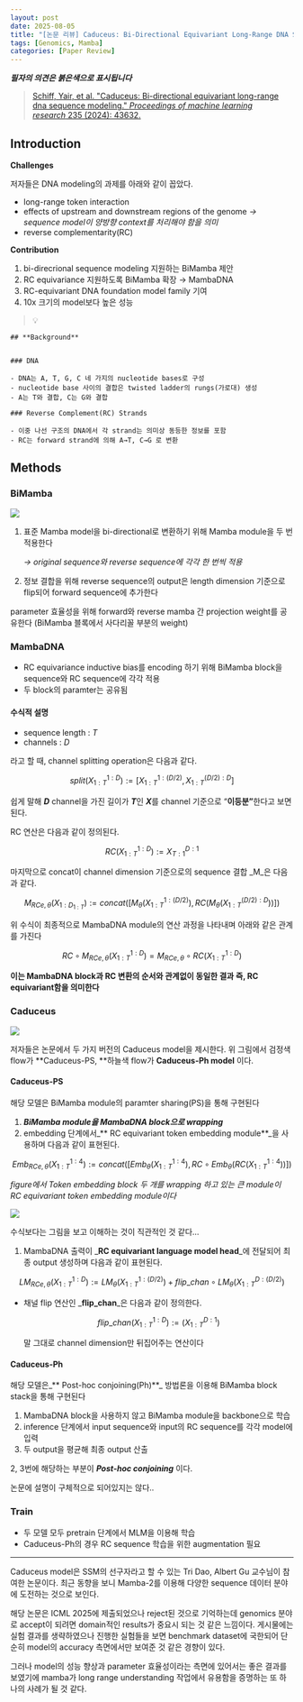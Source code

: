 ```yaml
---
layout: post
date: 2025-08-05
title: "[논문 리뷰] Caduceus: Bi-Directional Equivariant Long-Range DNA Sequence Modeling"
tags: [Genomics, Mamba]
categories: [Paper Review]
---
```


<span class="notion-red">_**필자의 의견은 붉은색으로 표시됩니다**_</span>


> [Schiff, Yair, et al. "Caduceus: Bi-directional equivariant long-range dna sequence modeling." ](https://pmc.ncbi.nlm.nih.gov/articles/PMC12189541/)[_Proceedings of machine learning research_](https://pmc.ncbi.nlm.nih.gov/articles/PMC12189541/)[ 235 (2024): 43632.](https://pmc.ncbi.nlm.nih.gov/articles/PMC12189541/)



## Introduction


**Challenges**


저자들은 DNA modeling의 과제를 아래와 같이 꼽았다.

- long-range token interaction
- effects of upstream and downstream regions of the genome 
_→ sequence model이 양방향 context를 처리해야 함을 의미_
- reverse complementarity(RC)

**Contribution**

1. bi-direcrional sequence modeling 지원하는 BiMamba 제안
1. RC equivariance 지원하도록 BiMamba 확장 → MambaDNA
1. RC-equivariant DNA foundation model family 기여
1. 10x 크기의 model보다 높은 성능

> 💡 


	## **Background**


	### DNA

	- DNA는 A, T, G, C 네 가지의 nucleotide bases로 구성
	- nucleotide base 사이의 결합은 twisted ladder의 rungs(가로대) 생성
	- A는 T와 결합, C는 G와 결합

	### Reverse Complement(RC) Strands

	- 이중 나선 구조의 DNA에서 각 strand는 의미상 동등한 정보를 포함
	- RC는 forward strand에 의해 A→T, C→G 로 변환


## Methods



### BiMamba


![](https://prod-files-secure.s3.us-west-2.amazonaws.com/542b861c-36a8-4051-84e5-8804b6728dba/2c247d59-7815-4980-99f0-8f0d21f445a7/image.png?X-Amz-Algorithm=AWS4-HMAC-SHA256&X-Amz-Content-Sha256=UNSIGNED-PAYLOAD&X-Amz-Credential=ASIAZI2LB466VHRYA7BM%2F20250907%2Fus-west-2%2Fs3%2Faws4_request&X-Amz-Date=20250907T090122Z&X-Amz-Expires=3600&X-Amz-Security-Token=IQoJb3JpZ2luX2VjEDQaCXVzLXdlc3QtMiJHMEUCIQD8ZpViC%2FJ%2BOz0%2FfsqAAp3TRSoxYXFTAw0Hi3c80kxVLAIgav4nOrifgsgiaYPX4vhNRf%2F4VJbpOaACztPVjPdnHegqiAQInf%2F%2F%2F%2F%2F%2F%2F%2F%2F%2FARAAGgw2Mzc0MjMxODM4MDUiDCcth0P1uY49OsouRCrcA7RbXVBbk9IIrhMc8UtqKA9t09ylN3js7BQfuELPr5Fr06%2FChmOdxePTej34wZjvoNXPNYdWD5A%2BBpYShqcLWZPRs4eQptOhWfJGgR9Ubsb24Up%2BpU8DZkKRn3R3RewoULyPdsnrGEzB2NOp40%2Fw%2F%2F18kXzKhbf0yxOMS3OlLkMmJgV1vxz%2Bhus24QypTg3w170hUuhDKj3tc%2BgPObDk1w9S0d6sgkl7gmsTFFEV0JgI%2FqsV5ApYoeXqI24yMjqFhADscfVilEQDqL8BIGKogyoZx3w5SJS6y%2BHIImHzkKCjScg4oVBW%2BRnMzKMUUFwpWhPX4WmlhQlznC5yPkx2U159nUcIgFdSE2kSrfxSUYKpA4Et7nJ5VgBAscHvVATRmer3f1zzvf7F94qFFOfZN7znmuvxe8O8FkTFuw6K%2Bb1qaZSbU0SOa7mLuAfCFLNOTmjoVxuHkHc8Pog%2F8ACZMpL2dKqI%2FGnebpWHnVl%2FERjJCZLN3LdDuQpKdZcJT7EJfWlU%2FT4lq9RbOYFyb355tNgczvnxDITvSANUPYEaLf4rMAvzkZz%2BQ44uU4INLI6uXLTaPDPt2AEp83VLEK21pNvaU90AAMMaxGXKnQCae0m4kn43fB9%2FfBtdcWAyMOiI9MUGOqUBk1SaTCmOcldukgCTSFI%2BjooeywJFEJQRQ%2FsRFBO%2BfX3yiBL8o%2F10aY07Ri2v0nJaQN9WFK0M0W1Rv7lkOyesDo4KY%2FgYXXCV%2B3k%2FpIEuCDhXnKrHZ6o7YW6U6KbdL5v0VhY60oUxgyx7spzlJ8PMPLUuN3pv2%2B%2BhV0IgZocUVvszye2e9V7hqmwSmexiIrt1u8pg%2FZGuYSy5LgPpja5rbQYWdqJk&X-Amz-Signature=43b0e4816ce7b7690c6b2ec4a15f4a8f54b307dd48b7d7c7917189ed4f01b259&X-Amz-SignedHeaders=host&x-amz-checksum-mode=ENABLED&x-id=GetObject)

1. 표준 Mamba model을 bi-directional로 변환하기 위해 Mamba module을 두 번 적용한다

	_→ original sequence와 reverse sequence에 각각 한 번씩 적용_

1. 정보 결합을 위해 reverse sequence의 output은 length dimension 기준으로 flip되어 forward sequence에 추가한다

parameter 효율성을 위해 forward와 reverse mamba 간 projection weight를 공유한다 (BiMamba 블록에서 사다리꼴 부분의 weight)



### MambaDNA

- RC equivariance inductive bias를 encoding 하기 위해 BiMamba block을 sequence와 RC sequence에 각각 적용
- 두 block의 paramter는 공유됨


#### 수식적 설명

- sequence length : _T_
- channels : _D_

라고 할 때,  channel splitting operation은 다음과 같다.


$$
split(X^{1:D}_{1:T}):=[X^{1:(D/2)}_{1:T},X^{(D/2):D}_{1:T}]
$$


<span class="notion-red">쉽게 말해 </span><span class="notion-red">_**D**_</span><span class="notion-red"> channel을 가진 길이가 </span><span class="notion-red">_**T**_</span><span class="notion-red">인 </span><span class="notion-red">_**X**_</span><span class="notion-red">를 channel 기준으로 “</span><span class="notion-red">**이등분”**</span><span class="notion-red">한다고 보면 된다.</span>


RC 연산은 다음과 같이 정의된다.


$$
RC(X^{1:D}_{1:T}):=X^{D:1}_{T:1}
$$


마지막으로 concat이 channel dimension 기준으로의 sequence 결합 _M_은 다음과 같다.


$$
M_{RCe,\theta}(X_{1:D_{1:T}}):=concat([M_{\theta}(X^{1:(D/2)}_{1:T}),RC(M_{\theta}(X^{(D/2):D}_{1:T}))])
$$


위 수식이 최종적으로 MambaDNA module의 연산 과정을 나타내며 아래와 같은 관계를 가진다


$$
RC\circ M_{RCe,\theta}(X^{1:D}_{1:T}) = M_{RCe,\theta} \circ RC(X^{1:D}_{1:T})
$$


**이는 MambaDNA block과 RC 변환의 순서와 관계없이 동일한 결과 즉, RC equivariant함을 의미한다**



### Caduceus


![](https://prod-files-secure.s3.us-west-2.amazonaws.com/542b861c-36a8-4051-84e5-8804b6728dba/f94a60d7-8145-473b-aef9-7c68d3ec604a/image.png?X-Amz-Algorithm=AWS4-HMAC-SHA256&X-Amz-Content-Sha256=UNSIGNED-PAYLOAD&X-Amz-Credential=ASIAZI2LB466VHRYA7BM%2F20250907%2Fus-west-2%2Fs3%2Faws4_request&X-Amz-Date=20250907T090122Z&X-Amz-Expires=3600&X-Amz-Security-Token=IQoJb3JpZ2luX2VjEDQaCXVzLXdlc3QtMiJHMEUCIQD8ZpViC%2FJ%2BOz0%2FfsqAAp3TRSoxYXFTAw0Hi3c80kxVLAIgav4nOrifgsgiaYPX4vhNRf%2F4VJbpOaACztPVjPdnHegqiAQInf%2F%2F%2F%2F%2F%2F%2F%2F%2F%2FARAAGgw2Mzc0MjMxODM4MDUiDCcth0P1uY49OsouRCrcA7RbXVBbk9IIrhMc8UtqKA9t09ylN3js7BQfuELPr5Fr06%2FChmOdxePTej34wZjvoNXPNYdWD5A%2BBpYShqcLWZPRs4eQptOhWfJGgR9Ubsb24Up%2BpU8DZkKRn3R3RewoULyPdsnrGEzB2NOp40%2Fw%2F%2F18kXzKhbf0yxOMS3OlLkMmJgV1vxz%2Bhus24QypTg3w170hUuhDKj3tc%2BgPObDk1w9S0d6sgkl7gmsTFFEV0JgI%2FqsV5ApYoeXqI24yMjqFhADscfVilEQDqL8BIGKogyoZx3w5SJS6y%2BHIImHzkKCjScg4oVBW%2BRnMzKMUUFwpWhPX4WmlhQlznC5yPkx2U159nUcIgFdSE2kSrfxSUYKpA4Et7nJ5VgBAscHvVATRmer3f1zzvf7F94qFFOfZN7znmuvxe8O8FkTFuw6K%2Bb1qaZSbU0SOa7mLuAfCFLNOTmjoVxuHkHc8Pog%2F8ACZMpL2dKqI%2FGnebpWHnVl%2FERjJCZLN3LdDuQpKdZcJT7EJfWlU%2FT4lq9RbOYFyb355tNgczvnxDITvSANUPYEaLf4rMAvzkZz%2BQ44uU4INLI6uXLTaPDPt2AEp83VLEK21pNvaU90AAMMaxGXKnQCae0m4kn43fB9%2FfBtdcWAyMOiI9MUGOqUBk1SaTCmOcldukgCTSFI%2BjooeywJFEJQRQ%2FsRFBO%2BfX3yiBL8o%2F10aY07Ri2v0nJaQN9WFK0M0W1Rv7lkOyesDo4KY%2FgYXXCV%2B3k%2FpIEuCDhXnKrHZ6o7YW6U6KbdL5v0VhY60oUxgyx7spzlJ8PMPLUuN3pv2%2B%2BhV0IgZocUVvszye2e9V7hqmwSmexiIrt1u8pg%2FZGuYSy5LgPpja5rbQYWdqJk&X-Amz-Signature=fd723da4f64a51895ae49cedcdf05cb859a05665ec34988dec285ec5c32c1b85&X-Amz-SignedHeaders=host&x-amz-checksum-mode=ENABLED&x-id=GetObject)


저자들은 논문에서 두 가지 버전의 Caduceus model을 제시한다. 위 그림에서 검정색 flow가 **Caduceus-PS, **하늘색 flow가 **Caduceus-Ph model** 이다.



#### Caduceus-PS


해당 모델은 BiMamba module의 paramter sharing(PS)을 통해 구현된다

1. _**BiMamba module을 MambaDNA block으로 wrapping**_
1. embedding 단계에서_** RC equivariant token embedding module**_을 사용하며 다음과 같이 표현된다.

$$
Emb_{RCe,\theta}(X^{1:4}_{1:T}):=concat([Emb_{\theta}(X^{1:4}_{1:T}),RC \circ Emb_{\theta}(RC(X^{1:4}_{1:T}))])
$$


_figure에서 Token embedding block 두 개를 wrapping 하고 있는 큰 module이 RC equivariant token embedding module이다_


![](https://prod-files-secure.s3.us-west-2.amazonaws.com/542b861c-36a8-4051-84e5-8804b6728dba/b175e4da-71eb-4e91-8c23-a06dabe673c9/image.png?X-Amz-Algorithm=AWS4-HMAC-SHA256&X-Amz-Content-Sha256=UNSIGNED-PAYLOAD&X-Amz-Credential=ASIAZI2LB466VHRYA7BM%2F20250907%2Fus-west-2%2Fs3%2Faws4_request&X-Amz-Date=20250907T090122Z&X-Amz-Expires=3600&X-Amz-Security-Token=IQoJb3JpZ2luX2VjEDQaCXVzLXdlc3QtMiJHMEUCIQD8ZpViC%2FJ%2BOz0%2FfsqAAp3TRSoxYXFTAw0Hi3c80kxVLAIgav4nOrifgsgiaYPX4vhNRf%2F4VJbpOaACztPVjPdnHegqiAQInf%2F%2F%2F%2F%2F%2F%2F%2F%2F%2FARAAGgw2Mzc0MjMxODM4MDUiDCcth0P1uY49OsouRCrcA7RbXVBbk9IIrhMc8UtqKA9t09ylN3js7BQfuELPr5Fr06%2FChmOdxePTej34wZjvoNXPNYdWD5A%2BBpYShqcLWZPRs4eQptOhWfJGgR9Ubsb24Up%2BpU8DZkKRn3R3RewoULyPdsnrGEzB2NOp40%2Fw%2F%2F18kXzKhbf0yxOMS3OlLkMmJgV1vxz%2Bhus24QypTg3w170hUuhDKj3tc%2BgPObDk1w9S0d6sgkl7gmsTFFEV0JgI%2FqsV5ApYoeXqI24yMjqFhADscfVilEQDqL8BIGKogyoZx3w5SJS6y%2BHIImHzkKCjScg4oVBW%2BRnMzKMUUFwpWhPX4WmlhQlznC5yPkx2U159nUcIgFdSE2kSrfxSUYKpA4Et7nJ5VgBAscHvVATRmer3f1zzvf7F94qFFOfZN7znmuvxe8O8FkTFuw6K%2Bb1qaZSbU0SOa7mLuAfCFLNOTmjoVxuHkHc8Pog%2F8ACZMpL2dKqI%2FGnebpWHnVl%2FERjJCZLN3LdDuQpKdZcJT7EJfWlU%2FT4lq9RbOYFyb355tNgczvnxDITvSANUPYEaLf4rMAvzkZz%2BQ44uU4INLI6uXLTaPDPt2AEp83VLEK21pNvaU90AAMMaxGXKnQCae0m4kn43fB9%2FfBtdcWAyMOiI9MUGOqUBk1SaTCmOcldukgCTSFI%2BjooeywJFEJQRQ%2FsRFBO%2BfX3yiBL8o%2F10aY07Ri2v0nJaQN9WFK0M0W1Rv7lkOyesDo4KY%2FgYXXCV%2B3k%2FpIEuCDhXnKrHZ6o7YW6U6KbdL5v0VhY60oUxgyx7spzlJ8PMPLUuN3pv2%2B%2BhV0IgZocUVvszye2e9V7hqmwSmexiIrt1u8pg%2FZGuYSy5LgPpja5rbQYWdqJk&X-Amz-Signature=887e6e56f3674c12a9e5ab411b40618e062e5a3e83cf4067d3d0b067fec787c6&X-Amz-SignedHeaders=host&x-amz-checksum-mode=ENABLED&x-id=GetObject)


<span class="notion-red">수식보다는 그림을 보고 이해하는 것이 직관적인 것 같다…</span>

1. MambaDNA 출력이 _**RC equivariant language model head**_에 전달되어 최종 output 생성하며 다음과 같이 표현된다.

$$
LM_{RCe,\theta}(X^{1:D}_{1:T}):= LM_{\theta}(X^{1:(D/2)}_{1:T})+flip\_chan\circ LM_{\theta}(X^{D:(D/2)}_{1:T})
$$

- 채널 flip 연산인 _**flip\_chan**_은 다음과 같이 정의한다.

	$$
	flip\_chan(X^{1:D}_{1:T}):=(X^{D:1}_{1:T})
	$$


	말 그대로 channel dimension만 뒤집어주는 연산이다



#### Caduceus-Ph


해당 모델은_** Post-hoc conjoining(Ph)**_ 방법론을 이용해 BiMamba block stack을 통해 구현된다

1. MambaDNA block을 사용하지 않고 BiMamba module을 backbone으로 학습
1. inference 단계에서 input sequence와 input의 RC sequence를 각각 model에 입력
1. 두 output을 평균해 최종 output 산출

2, 3번에 해당하는 부분이 _**Post-hoc conjoining**_ 이다.


<span class="notion-red">논문에 설명이 구체적으로 되어있지는 않다..</span>



### Train

- 두 모델 모두 pretrain 단계에서 MLM을 이용해 학습
- Caduceus-Ph의 경우 RC sequence 학습을 위한 augmentation 필요

---


<span class="notion-red">Caduceus model은 SSM의 선구자라고 할 수 있는 Tri Dao, Albert Gu 교수님이 참여한 논문이다. 최근 동향을 보니 Mamba-2를 이용해 다양한 sequence 데이터 분야에 도전하는 것으로 보인다.</span>


<span class="notion-red">해당 논문은 ICML 2025에 제출되었으나 reject된 것으로 기억하는데 genomics 분야로 accept이 되려면 domain적인 results가 중요시 되는 것 같은 느낌이다. 게시물에는 실험 결과를 생략하였으나 진행한 실험들을 보면 benchmark dataset에 국한되어 단순히 model의 accuracy 측면에서만 보여준 것 같은 경향이 있다.</span>


<span class="notion-red">그러나 model의 성능 향상과 parameter 효율성이라는 측면에 있어서는 좋은 결과를 보였기에 mamba가 long range understanding 작업에서 유용함을 증명하는 또 하나의 사례가 될 것 같다.</span>

